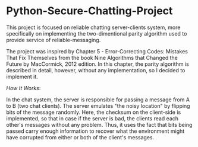 # Python-Secure-Chatting-Project
This project is focused on reliable chatting server-clients system, more specifically on implementing the two-dimentional parity algorithm used to provide service of reliable-messaging.

The project was inspired by Chapter 5 - Error-Correcting Codes: Mistakes That Fix Themselves from the book Nine Algorithms that Changed the Future by MacCormick, 2012 edition. In this chapter, the parity algorithm is described in detail, however, without any implementation, so I decided to implement it.

*How It Works*:

In the chat system, the server is responsible for passing a message from A to B (two chat clients). The server emulates "the noisy location" by flipping bits of the message randomly. Here, the checksum on the client-side is implemented, so that in case if the server is bad, the clients read each other's messages without any problem. Thus, it uses the fact that bits being passed carry enough information to recover what the environment might have corrupted from either or both of the client's messages. 

